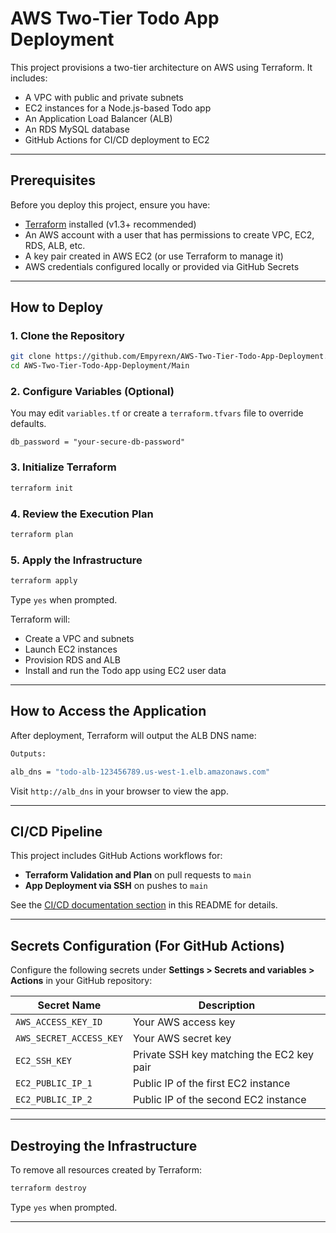 # AWS Two-Tier Todo App Deployment

This project provisions a two-tier architecture on AWS using Terraform. It includes:

- A VPC with public and private subnets
- EC2 instances for a Node.js-based Todo app
- An Application Load Balancer (ALB)
- An RDS MySQL database
- GitHub Actions for CI/CD deployment to EC2

---

## Prerequisites

Before you deploy this project, ensure you have:

- [Terraform](https://developer.hashicorp.com/terraform/downloads) installed (v1.3+ recommended)
- An AWS account with a user that has permissions to create VPC, EC2, RDS, ALB, etc.
- A key pair created in AWS EC2 (or use Terraform to manage it)
- AWS credentials configured locally or provided via GitHub Secrets

---

## How to Deploy

### 1. Clone the Repository

```bash
git clone https://github.com/Empyrexn/AWS-Two-Tier-Todo-App-Deployment.git
cd AWS-Two-Tier-Todo-App-Deployment/Main
```

### 2. Configure Variables (Optional)

You may edit `variables.tf` or create a `terraform.tfvars` file to override defaults.

```hcl
db_password = "your-secure-db-password"
```

### 3. Initialize Terraform

```bash
terraform init
```

### 4. Review the Execution Plan

```bash
terraform plan
```

### 5. Apply the Infrastructure

```bash
terraform apply
```

Type `yes` when prompted.

Terraform will:
- Create a VPC and subnets
- Launch EC2 instances
- Provision RDS and ALB
- Install and run the Todo app using EC2 user data

---

## How to Access the Application

After deployment, Terraform will output the ALB DNS name:

```bash
Outputs:

alb_dns = "todo-alb-123456789.us-west-1.elb.amazonaws.com"
```

Visit `http://alb_dns` in your browser to view the app.

---

## CI/CD Pipeline

This project includes GitHub Actions workflows for:

- **Terraform Validation and Plan** on pull requests to `main`
- **App Deployment via SSH** on pushes to `main`

See the [CI/CD documentation section](#ci/cd-terraform-validation-and-plan) in this README for details.

---

## Secrets Configuration (For GitHub Actions)

Configure the following secrets under **Settings > Secrets and variables > Actions** in your GitHub repository:

| Secret Name             | Description                                      |
|-------------------------|--------------------------------------------------|
| `AWS_ACCESS_KEY_ID`     | Your AWS access key                              |
| `AWS_SECRET_ACCESS_KEY` | Your AWS secret key                              |
| `EC2_SSH_KEY`           | Private SSH key matching the EC2 key pair        |
| `EC2_PUBLIC_IP_1`       | Public IP of the first EC2 instance              |
| `EC2_PUBLIC_IP_2`       | Public IP of the second EC2 instance             |

---

## Destroying the Infrastructure

To remove all resources created by Terraform:

```bash
terraform destroy
```

Type `yes` when prompted.

---
